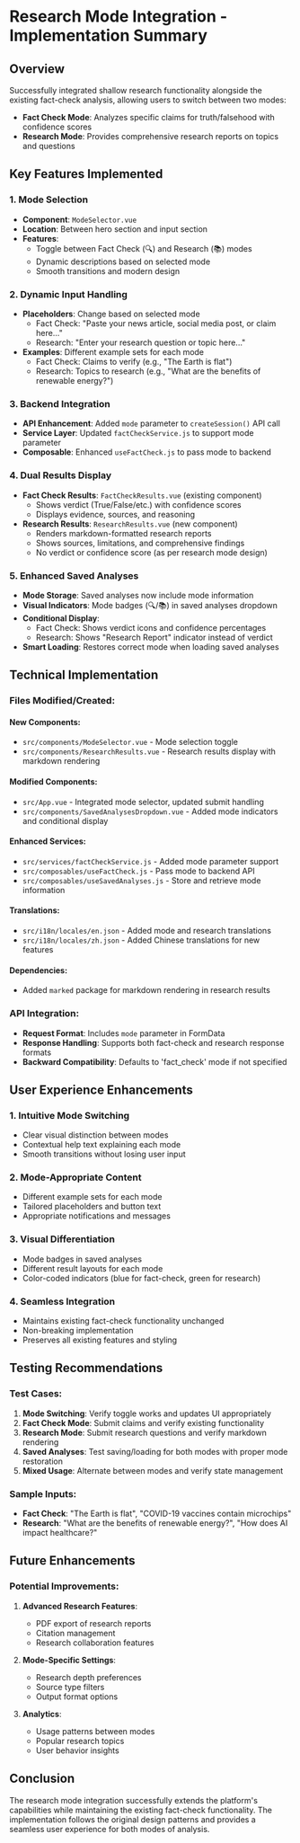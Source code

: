 # Research Mode Integration - Implementation Summary

## Overview
Successfully integrated shallow research functionality alongside the existing fact-check analysis, allowing users to switch between two modes:
- **Fact Check Mode**: Analyzes specific claims for truth/falsehood with confidence scores
- **Research Mode**: Provides comprehensive research reports on topics and questions

## Key Features Implemented

### 1. Mode Selection
- **Component**: `ModeSelector.vue`
- **Location**: Between hero section and input section
- **Features**:
  - Toggle between Fact Check (🔍) and Research (📚) modes
  - Dynamic descriptions based on selected mode
  - Smooth transitions and modern design

### 2. Dynamic Input Handling
- **Placeholders**: Change based on selected mode
  - Fact Check: "Paste your news article, social media post, or claim here..."
  - Research: "Enter your research question or topic here..."
- **Examples**: Different example sets for each mode
  - Fact Check: Claims to verify (e.g., "The Earth is flat")
  - Research: Topics to research (e.g., "What are the benefits of renewable energy?")

### 3. Backend Integration
- **API Enhancement**: Added `mode` parameter to `createSession()` API call
- **Service Layer**: Updated `factCheckService.js` to support mode parameter
- **Composable**: Enhanced `useFactCheck.js` to pass mode to backend

### 4. Dual Results Display
- **Fact Check Results**: `FactCheckResults.vue` (existing component)
  - Shows verdict (True/False/etc.) with confidence scores
  - Displays evidence, sources, and reasoning
- **Research Results**: `ResearchResults.vue` (new component)
  - Renders markdown-formatted research reports
  - Shows sources, limitations, and comprehensive findings
  - No verdict or confidence score (as per research mode design)

### 5. Enhanced Saved Analyses
- **Mode Storage**: Saved analyses now include mode information
- **Visual Indicators**: Mode badges (🔍/📚) in saved analyses dropdown
- **Conditional Display**: 
  - Fact Check: Shows verdict icons and confidence percentages
  - Research: Shows "Research Report" indicator instead of verdict
- **Smart Loading**: Restores correct mode when loading saved analyses

## Technical Implementation

### Files Modified/Created:

#### New Components:
- `src/components/ModeSelector.vue` - Mode selection toggle
- `src/components/ResearchResults.vue` - Research results display with markdown rendering

#### Modified Components:
- `src/App.vue` - Integrated mode selector, updated submit handling
- `src/components/SavedAnalysesDropdown.vue` - Added mode indicators and conditional display

#### Enhanced Services:
- `src/services/factCheckService.js` - Added mode parameter support
- `src/composables/useFactCheck.js` - Pass mode to backend API
- `src/composables/useSavedAnalyses.js` - Store and retrieve mode information

#### Translations:
- `src/i18n/locales/en.json` - Added mode and research translations
- `src/i18n/locales/zh.json` - Added Chinese translations for new features

#### Dependencies:
- Added `marked` package for markdown rendering in research results

### API Integration:
- **Request Format**: Includes `mode` parameter in FormData
- **Response Handling**: Supports both fact-check and research response formats
- **Backward Compatibility**: Defaults to 'fact_check' mode if not specified

## User Experience Enhancements

### 1. Intuitive Mode Switching
- Clear visual distinction between modes
- Contextual help text explaining each mode
- Smooth transitions without losing user input

### 2. Mode-Appropriate Content
- Different example sets for each mode
- Tailored placeholders and button text
- Appropriate notifications and messages

### 3. Visual Differentiation
- Mode badges in saved analyses
- Different result layouts for each mode
- Color-coded indicators (blue for fact-check, green for research)

### 4. Seamless Integration
- Maintains existing fact-check functionality unchanged
- Non-breaking implementation
- Preserves all existing features and styling

## Testing Recommendations

### Test Cases:
1. **Mode Switching**: Verify toggle works and updates UI appropriately
2. **Fact Check Mode**: Submit claims and verify existing functionality
3. **Research Mode**: Submit research questions and verify markdown rendering
4. **Saved Analyses**: Test saving/loading for both modes with proper mode restoration
5. **Mixed Usage**: Alternate between modes and verify state management

### Sample Inputs:
- **Fact Check**: "The Earth is flat", "COVID-19 vaccines contain microchips"
- **Research**: "What are the benefits of renewable energy?", "How does AI impact healthcare?"

## Future Enhancements

### Potential Improvements:
1. **Advanced Research Features**: 
   - PDF export of research reports
   - Citation management
   - Research collaboration features

2. **Mode-Specific Settings**:
   - Research depth preferences
   - Source type filters
   - Output format options

3. **Analytics**:
   - Usage patterns between modes
   - Popular research topics
   - User behavior insights

## Conclusion

The research mode integration successfully extends the platform's capabilities while maintaining the existing fact-check functionality. The implementation follows the original design patterns and provides a seamless user experience for both modes of analysis.
